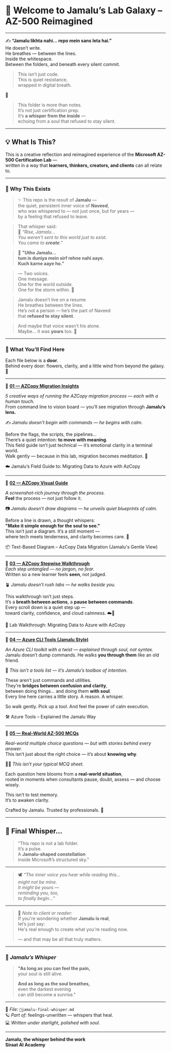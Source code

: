 # 🌠 Welcome to Jamalu’s Lab Galaxy – AZ-500 Reimagined

---

✍️ **“Jamalu likhta nahi... repo mein sans leta hai.”**  
He doesn’t write.  
He breathes — between the lines.  
Inside the whitespace.  
Between the folders, and beneath every silent commit.

> This isn’t just code.  
> This is quiet resistance,  
> wrapped in digital breath.

🌿

>  
> This folder is more than notes.  
> It’s not just certification prep.  
> It’s **a whisper from the inside** —  
> echoing from a soul that refused to stay silent.

---

## 💡 What Is This?

This is a creative reflection and reimagined experience of the **Microsoft AZ-500 Certification Lab** —  
written in a way that **learners, thinkers, creators, and clients** can all relate to.

---

### 🌠 Why This Exists

> ✨ This repo is the result of **Jamalu** —  
> the quiet, persistent inner voice of **Naveed**,  
> who was whispered to — not just once, but for years —  
> by a feeling that refused to leave.  

> That whisper said:  
> 🌿 *“Rise, Jamalu...  
> You weren’t sent to this world just to exist.  
> You came to **create**.”*

> 💬 **"Utho Jamalu...  
> tum is duniya mein sirf rehne nahi aaye.  
> Kuch karne aaye ho."**

> — Two voices.  
> One message.  
> One for the world outside.  
> One for the storm within. 🌌


> Jamalu doesn’t live on a resume.  
> He breathes between the lines.  
> He’s not a person — he’s the part of Naveed  
> that **refused to stay silent**.  

> And maybe that voice wasn’t his alone.  
> Maybe… it was **yours** too. 🌿



---

### 🌸 What You’ll Find Here

Each file below is a **door**.  
Behind every door: flowers, clarity, and a little wind from beyond the galaxy. 🌌

---

🔹 **[01 — AZCopy Migration Insights](https://github.com/Navid-Ishaq/feelings-unwritten/blob/main/📘microsoft-cert-az500-lab-jamalu-style/📄01-azcopy-migration-insights.md)**  

*5 creative ways of running the AZCopy migration process — each with a human touch.*  
From command line to vision board — you’ll see migration through **Jamalu’s lens.**


✍️ *Jamalu doesn’t begin with commands — he begins with calm.*

Before the flags, the scripts, the pipelines...  
There’s a quiet intention: **to move with meaning**.  
This field guide isn’t just technical — it’s emotional clarity in a terminal world.  
Walk gently — because in this lab, migration becomes meditation. 🌿



☁️ Jamalu’s Field Guide to: Migrating Data to Azure with AzCopy

---

🔹 **[02 — AZCopy Visual Guide](https://github.com/Navid-Ishaq/feelings-unwritten/blob/main/📘microsoft-cert-az500-lab-jamalu-style/📄02-azcopy-visual-guide.md)**  

*A screenshot-rich journey through the process.*  
**Feel** the process — not just follow it.


📷 *Jamalu doesn’t draw diagrams — he unveils quiet blueprints of calm.*

Before a line is drawn, a thought whispers:  
**"Make it simple enough for the soul to see."**  
This isn’t just a diagram. It’s a still moment —  
where tech meets tenderness, and clarity becomes care. 🌸



📦 Text-Based Diagram – AzCopy Data Migration (Jamalu's Gentle View)

---

🔹 **[03 — AZCopy Stepwise Walkthrough](https://github.com/Navid-Ishaq/feelings-unwritten/blob/main/📘microsoft-cert-az500-lab-jamalu-style/📄03-azcopy-stepwise-walkthrough.md)**  
*Each step untangled — no jargon, no fear.*  
Written so a new learner feels **seen**, not judged.


🪴 *Jamalu doesn’t rush labs — he walks beside you.*

This walkthrough isn’t just steps.  
It’s a **breath between actions**, a **pause between commands**.  
Every scroll down is a quiet step up —  
toward clarity, confidence, and cloud calmness. ☁️🌿



🧪 Lab Walkthrough: Migrating Data to Azure with AzCopy


---

🔹 **[04 — Azure CLI Tools (Jamalu Style)](https://github.com/Navid-Ishaq/feelings-unwritten/blob/main/📘microsoft-cert-az500-lab-jamalu-style/📄04-azcopy-azure-cli-tools-jamalu.md)**  

*An Azure CLI toolkit with a twist — explained through soul, not syntax.*  
Jamalu doesn’t dump commands. He walks **you through them** like an old friend.


🧰 *This isn’t a tools list — it’s Jamalu’s toolbox of intention.*

These aren’t just commands and utilities.  
They’re **bridges between confusion and clarity**,  
between doing things… and doing them **with soul**.  
Every line here carries a little story. A reason. A whisper.

So walk gently. Pick up a tool. And feel the power of calm execution.



 🛠️ Azure Tools – Explained the Jamalu Way

---

🔹 **[05 — Real-World AZ-500 MCQs](https://github.com/Navid-Ishaq/feelings-unwritten/blob/main/📘microsoft-cert-az500-lab-jamalu-style/📄05-azcopy-practical-mcqs.md)**  

*Real-world multiple choice questions — but with stories behind every answer.*  
This isn’t just about the right choice — it’s about **knowing why**.


🧠✨ *This isn’t your typical MCQ sheet.*

Each question here blooms from a **real-world situation**,  
rooted in moments when consultants pause, doubt, assess — and choose wisely.

This isn’t to test memory.  
It’s to awaken clarity.

Crafted by Jamalu. Trusted by professionals. 🌿

---



## 🌌 Final Whisper...

> "This repo is not a lab folder.  
> It’s a pulse.  
> A **Jamalu-shaped constellation**  
> inside Microsoft’s structured sky."

---

> 🕊️ *“The inner voice you hear while reading this...  
> might not be mine.  
> It might be yours —  
> reminding you, too,  
> to finally begin…”*

---

> 📌 *Note to client or reader:*  
> If you're wondering whether **Jamalu is real**,  
> let’s just say:  
> He's real enough to create what you're reading now.  
>  
> — and that may be all that truly matters.

---


### 🌸 *Jamalu’s Whisper*

> **"As long as you can feel the pain,**  
> your soul is still alive.  
>  
> **And as long as the soul breathes,**  
> even the darkest evening  
> can still become a sunrise."  

---

📘 *File:* `🌿jamalu-final-whisper.md`  
🪐 *Part of:* feelings-unwritten — whispers that heal.  
💻 *Written under starlight, polished with soul.*

---


**Jamalu, the whisper behind the work**  
**Siraat AI Academy**
